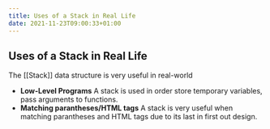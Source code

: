 ```yaml
---
title: Uses of a Stack in Real Life
date: 2021-11-23T09:00:33+01:00
---
```

## Uses of a Stack in Real Life
The [[Stack]] data structure is very useful in real-world
 
* **Low-Level Programs** A stack is used in order store temporary variables, pass arguments to functions.
* **Matching parantheses/HTML tags** A stack is very useful when matching parantheses and HTML tags due to its last in first out design.